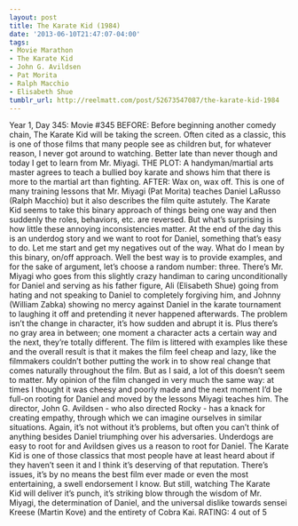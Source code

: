```yaml
---
layout: post
title: The Karate Kid (1984)
date: '2013-06-10T21:47:07-04:00'
tags:
- Movie Marathon
- The Karate Kid
- John G. Avildsen
- Pat Morita
- Ralph Macchio
- Elisabeth Shue
tumblr_url: http://reelmatt.com/post/52673547087/the-karate-kid-1984
---
```



Year 1, Day 345: Movie #345
BEFORE: Before beginning another comedy chain, The Karate Kid will be taking the screen. Often cited as a classic, this is one of those films that many people see as children but, for whatever reason, I never got around to watching. Better late than never though and today I get to learn from Mr. Miyagi.
THE PLOT: A handyman/martial arts master agrees to teach a bullied boy karate and shows him that there is more to the martial art than fighting.
AFTER: Wax on, wax off. This is one of many training lessons that Mr. Miyagi (Pat Morita) teaches Daniel LaRusso (Ralph Macchio) but it also describes the film quite astutely. The Karate Kid seems to take this binary approach of things being one way and then suddenly the roles, behaviors, etc. are reversed. But what’s surprising is how little these annoying inconsistencies matter. At the end of the day this is an underdog story and we want to root for Daniel, something that’s easy to do.
Let me start and get my negatives out of the way. What do I mean by this binary, on/off approach. Well the best way is to provide examples, and for the sake of argument, let’s choose a random number: three. There’s Mr. Miyagi who goes from this slightly crazy handiman to caring unconditionally for Daniel and serving as his father figure, Ali (Elisabeth Shue) going from hating and not speaking to Daniel to completely forgiving him, and Johnny (William Zabka) showing no mercy against Daniel in the karate tournament to laughing it off and pretending it never happened afterwards. The problem isn’t the change in character, it’s how sudden and abrupt it is. Plus there’s no gray area in between; one moment a character acts a certain way and the next, they’re totally different. The film is littered with examples like these and the overall result is that it makes the film feel cheap and lazy, like the filmmakers couldn’t bother putting the work in to show real change that comes naturally throughout the film.
But as I said, a lot of this doesn’t seem to matter. My opinion of the film changed in very much the same way: at times I thought it was cheesy and poorly made and the next moment I’d be full-on rooting for Daniel and moved by the lessons Miyagi teaches him. The director, John G. Avildsen - who also directed Rocky - has a knack for creating empathy, through which we can imagine ourselves in similar situations. Again, it’s not without it’s problems, but often you can’t think of anything besides Daniel triumphing over his adversaries. Underdogs are easy to root for and Avildsen gives us a reason to root for Daniel.
The Karate Kid is one of those classics that most people have at least heard about if they haven’t seen it and I think it’s deserving of that reputation. There’s issues, it’s by no means the best film ever made or even the most entertaining, a swell endorsement I know. But still, watching The Karate Kid will deliver it’s punch, it’s striking blow through the wisdom of Mr. Miyagi, the determination of Daniel, and the universal dislike towards sensei Kreese (Martin Kove) and the entirety of Cobra Kai.
RATING: 4 out of 5
